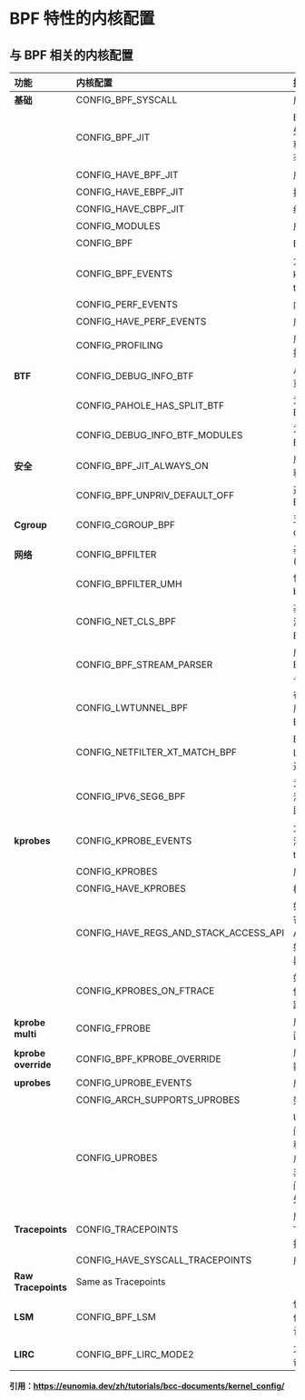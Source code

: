 # BPF 特性的内核配置

## 与 BPF 相关的内核配置

| 功能 | 内核配置 | 描述 |
|:----|:----------|:-----|
| **基础** | CONFIG_BPF_SYSCALL | 启用 bpf() 系统调用 |
|  | CONFIG_BPF_JIT | BPF 程序通常由 BPF 解释器处理。此选项允许内核在加载程序时生成本地代码。这将显著加速 BPF 程序的处理 |
|  | CONFIG_HAVE_BPF_JIT | 启用 BPF 即时编译器 |
|  | CONFIG_HAVE_EBPF_JIT | 扩展 BPF JIT (eBPF) |
|  | CONFIG_HAVE_CBPF_JIT | 经典 BPF JIT (cBPF) |
|  | CONFIG_MODULES | 启用可加载内核模块的构建 |
|  | CONFIG_BPF | BPF VM 解释器 |
|  | CONFIG_BPF_EVENTS | 允许用户将 BPF 程序附加到 kprobe、uprobe 和 tracepoint 事件上 |
|  | CONFIG_PERF_EVENTS | 内核性能事件和计数器 |
|  | CONFIG_HAVE_PERF_EVENTS | 启用性能事件 |
|  | CONFIG_PROFILING | 启用分析器使用的扩展分析支持机制 |
| **BTF** | CONFIG_DEBUG_INFO_BTF | 从 DWARF 调试信息生成去重的 BTF 类型信息 |
| | CONFIG_PAHOLE_HAS_SPLIT_BTF | 为每个选定的内核模块生成 BTF |
| | CONFIG_DEBUG_INFO_BTF_MODULES | 为内核模块生成紧凑的分割 BTF 类型信息 |
| **安全** | CONFIG_BPF_JIT_ALWAYS_ON | 启用 BPF JIT 并删除 BPF 解释器以避免猜测执行 |
| | CONFIG_BPF_UNPRIV_DEFAULT_OFF | 通过设置默认禁用非特权 BPF |
| **Cgroup** | CONFIG_CGROUP_BPF | 支持将 BPF 程序附加到 cgroup 上 |
| **网络** | CONFIG_BPFILTER | 基于 BPF 的数据包过滤框架 (BPFILTER) |
| | CONFIG_BPFILTER_UMH | 使用内嵌的用户模式助手构建 bpfilter 内核模块 |
| | CONFIG_NET_CLS_BPF | 基于可编程 BPF (JIT'ed) 过滤器进行数据包分类的基于 BPF 的分类器的替代方法 || | CONFIG_NET_ACT_BPF | 在数据包上执行BPF代码。BPF代码将决定是否丢弃数据包 |
| | CONFIG_BPF_STREAM_PARSER | 启用此功能，允许使用BPF_MAP_TYPE_SOCKMAP与TCP流解析器配合使用 |
| | CONFIG_LWTUNNEL_BPF | 在路由查找入站和出站数据包后，允许作为下一跳操作运行BPF程序 |
| | CONFIG_NETFILTER_XT_MATCH_BPF | BPF匹配将对每个数据包应用Linux套接字过滤器，并接受过滤器返回非零值的数据包 |
| | CONFIG_IPV6_SEG6_BPF | 为支持BPF seg6local挂钩，添加IPv6 Segement Routing助手 [参考](https://github.com/torvalds/linux/commit/fe94cc290f535709d3c5ebd1e472dfd0aec7ee7) |
| **kprobes** | CONFIG_KPROBE_EVENTS | 允许用户通过ftrace接口动态添加跟踪事件（类似于tracepoints） |
|  | CONFIG_KPROBES | 启用基于kprobes的动态事件 |
|  | CONFIG_HAVE_KPROBES | 检查是否启用了kprobes |
|  | CONFIG_HAVE_REGS_AND_STACK_ACCESS_API | 如果架构支持从pt_regs访问寄存器和堆栈条目所需的API，则应该选择此符号。例如，基于kprobes的事件跟踪器需要此API |
|  | CONFIG_KPROBES_ON_FTRACE | 如果架构支持将pt_regs完全传递给函数跟踪，则在函数跟踪器上有kprobes |
| **kprobe multi** | CONFIG_FPROBE | 启用fprobe以一次性在多个函数上附加探测点 |
| **kprobe override** | CONFIG_BPF_KPROBE_OVERRIDE | 启用BPF程序覆盖kprobed函数 |
| **uprobes** | CONFIG_UPROBE_EVENTS | 启用基于uprobes的动态事件 |
|  | CONFIG_ARCH_SUPPORTS_UPROBES | 架构特定的uprobes支持 |
|  | CONFIG_UPROBES | Uprobes是kprobes的用户空间对应项：它们允许仪器应用程序（如'perf probe'）在用户空间二进制文件和库中建立非侵入性探测点，并在用户空间应用程序触发探测点时执行处理函数。 ||  | CONFIG_MMU | 基于MMU的虚拟化寻址空间支持，通过分页内存管理 |
| **Tracepoints** | CONFIG_TRACEPOINTS | 启用在内核中插入Tracepoints并与问题函数连接 |
|  | CONFIG_HAVE_SYSCALL_TRACEPOINTS | 启用系统调用进入/退出跟踪 |
| **Raw Tracepoints** | Same as Tracepoints | |
| **LSM** | CONFIG_BPF_LSM | 使用BPF程序对安全钩子进行仪器化，实现动态MAC和审计策略 |
| **LIRC** | CONFIG_BPF_LIRC_MODE2 | 允许将BPF程序附加到lirc设备 |


**引用：https://eunomia.dev/zh/tutorials/bcc-documents/kernel_config/**
